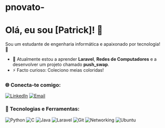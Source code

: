 # pnovato-
# Olá, eu sou [Patrick]! 👋
Sou um estudante de engenharia informática e apaixonado por tecnologia! 🚀

- 🌱 Atualmente estou a aprender **Laravel**, **Redes de Computadores** e a desenvolver um projeto chamado **push_swap**.
- ⚡ Facto curioso: Coleciono meias coloridas!

### 🌐 Conecta-te comigo:
[![LinkedIn](https://img.shields.io/badge/-LinkedIn-blue?style=flat-square&logo=LinkedIn&logoColor=white)](www.linkedin.com/in/patrick-novato-da-silva-86830615b)
[![Email](https://img.shields.io/badge/-Email-red?style=flat-square&logo=Gmail&logoColor=white)](mailto:ptrcknovato@gmail.com)

### 🚀 Tecnologias e Ferramentas:
![Python](https://img.shields.io/badge/-Python-3776AB?style=flat-square&logo=python&logoColor=white)
![C](https://img.shields.io/badge/-C-A8B9CC?style=flat-square&logo=c&logoColor=white)
![Java](https://img.shields.io/badge/-Java-007396?style=flat-square&logo=java&logoColor=white)
![Laravel](https://img.shields.io/badge/-Laravel-FF2D20?style=flat-square&logo=laravel&logoColor=white)
![Git](https://img.shields.io/badge/-Git-F05032?style=flat-square&logo=git&logoColor=white)
![Networking](https://img.shields.io/badge/-Networking-4682B4?style=flat-square&logo=network&logoColor=white)
![Ubuntu](https://img.shields.io/badge/-Ubuntu-E95420?style=flat-square&logo=ubuntu&logoColor=white)
